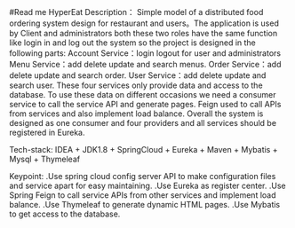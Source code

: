 #Read me HyperEat
Description：
Simple model of a distributed food ordering system design for restaurant and users。The application is used by 
Client and administrators both these two roles have the same function like login in and log out the system so the project is designed in the following parts:
Account Service：login logout for user and administrators
Menu Service：add delete update and search menus.
Order Service：add delete update and search order. 
User Service：add delete update and search user. 
These four services only provide data and access to the database.
To use these data on different occasions we need a consumer service to call the service API and generate pages. Feign used to call APIs from services and also implement load balance.
Overall the system is designed as one consumer and four providers and all services should be registered in Eureka.

Tech-stack:
IDEA + JDK1.8 + SpringCloud + Eureka + Maven + Mybatis + Mysql + Thymeleaf

Keypoint:
.Use spring cloud config server API to make configuration files and service apart for easy maintaining.
.Use Eureka as register center.
.Use Spring Feign to call service APIs from other services and implement load balance.
.Use Thymeleaf to generate dynamic HTML pages.
.Use Mybatis to get access to the database.
